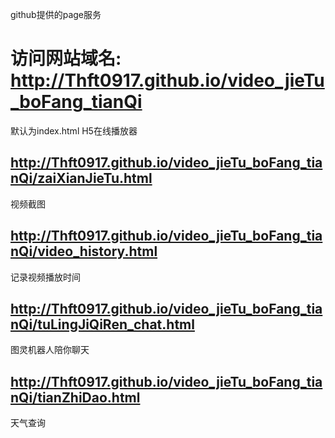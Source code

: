 github提供的page服务 
# 访问网站域名: http://Thft0917.github.io/video_jieTu_boFang_tianQi 
默认为index.html H5在线播放器

## http://Thft0917.github.io/video_jieTu_boFang_tianQi/zaiXianJieTu.html
视频截图

## http://Thft0917.github.io/video_jieTu_boFang_tianQi/video_history.html
记录视频播放时间

## http://Thft0917.github.io/video_jieTu_boFang_tianQi/tuLingJiQiRen_chat.html
图灵机器人陪你聊天

## http://Thft0917.github.io/video_jieTu_boFang_tianQi/tianZhiDao.html
天气查询


